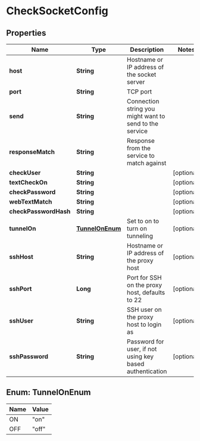 

# CheckSocketConfig

## Properties

Name | Type | Description | Notes
------------ | ------------- | ------------- | -------------
**host** | **String** | Hostname or IP address of the socket server | 
**port** | **String** | TCP port | 
**send** | **String** | Connection string you might want to send to the service | 
**responseMatch** | **String** | Response from the service to match against | 
**checkUser** | **String** |  |  [optional]
**textCheckOn** | **String** |  |  [optional]
**checkPassword** | **String** |  |  [optional]
**webTextMatch** | **String** |  |  [optional]
**checkPasswordHash** | **String** |  |  [optional]
**tunnelOn** | [**TunnelOnEnum**](#TunnelOnEnum) | Set to on to turn on tunneling |  [optional]
**sshHost** | **String** | Hostname or IP address of the proxy host |  [optional]
**sshPort** | **Long** | Port for SSH on the proxy host, defaults to 22 |  [optional]
**sshUser** | **String** | SSH user on the proxy host to login as |  [optional]
**sshPassword** | **String** | Password for user, if not using key based authentication |  [optional]



## Enum: TunnelOnEnum

Name | Value
---- | -----
ON | &quot;on&quot;
OFF | &quot;off&quot;



